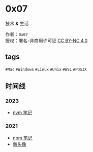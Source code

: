 # 0x07

技术 **&** 生活

作者：`0x07`  
授权：署名-非商用许可证 [CC BY-NC 4.0](https://creativecommons.org/licenses/by-nc/4.0/)

## tags
`#Mac` `#Windows` `#Linux` `#Unix` `#WSL` `#POSIX`


## 时间线
### 2023
- [nvm 笔记](./nvm-note.md)

### 2021
- [npm 笔记](./2021/npm-note.md)
- [新头像](./2021/logo.md)
